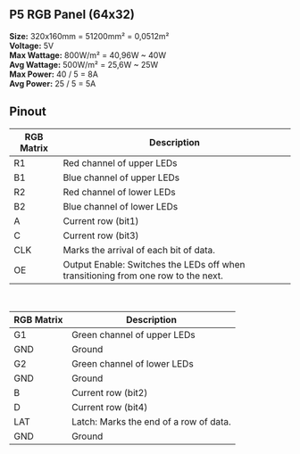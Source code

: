 ## P5 RGB Panel (64x32)

**Size:** 320x160mm = 51200mm² = 0,0512m²
<br>
**Voltage:** 5V  
**Max Wattage:** 800W/m² = 40,96W ~ 40W  
**Avg Wattage:** 500W/m² = 25,6W ~ 25W  
**Max Power:** 40 / 5 = 8A  
**Avg Power:** 25 / 5 = 5A

## Pinout

| RGB Matrix | Description                                                                         |
|------------|-------------------------------------------------------------------------------------|
| R1         | Red channel of upper LEDs                                                         |
| B1         | Blue channel of upper LEDs                                                        |
| R2         | Red channel of lower LEDs                                                         |
| B2         | Blue channel of lower LEDs                                                        |
| A          | Current row (bit1)                                                                |
| C          | Current row (bit3)                                                                |
| CLK        | Marks the arrival of each bit of data.                                            |
| OE         | Output Enable: Switches the LEDs off when transitioning from one row to the next. |

<br>

| RGB Matrix | Description                           |
|------------|---------------------------------------|
| G1         | Green channel of upper LEDs           |
| GND        | Ground                                |
| G2         | Green channel of lower LEDs           |
| GND        | Ground                                |
| B          | Current row (bit2)                    |
| D          | Current row (bit4)                    |
| LAT        | Latch: Marks the end of a row of data.|
| GND        | Ground                                |

